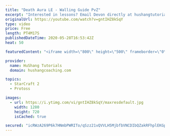 ```yaml
---
title: "Death Aura LE - Walling Guide PvZ"
excerpt: "Interested in lessons? Email Devon directly at hushangtutorials@outlook.com ------------------------------------------------------------------------------------------------------- Want to support HuShang Tutorials directly? Patreon is a website where you can contribute a monthly donation that will help"
originalUrl: https://youtube.com/watch?v=gntIHZ8kSqY
type: video
price: Free
length: PT4M17S
publishedDateTime: 2020-05-28T16:53:42Z
heat: 50

featuredContent: "<iframe width=\"800\" height=\"500\" frameborder=\"0\" src=\"https://www.youtube.com/embed/gntIHZ8kSqY\" allow=\"accelerometer; autoplay; encrypted-media; gyroscope; picture-in-picture\" allowfullscreen></iframe>"

provider:
  name: HuShang Tutorials
  domain: hushangcoaching.com

topics:
  - StarCraft 2
  - Protoss

images:
  - url: https://i.ytimg.com/vi/gntIHZ8kSqY/maxresdefault.jpg
    width: 1280
    height: 720
    isCached: true

secured: "icRWzA269P6k7HNmbPWRITo/qSzz21vQVVLH5MjbfbVNCDIbQZakRFhplEKGpzwFKU2maspyfbKSvuylcrfj91EDS1K0CBgtVX0tLwoLcTpXSj6gVCZeYSiyffvv5/nlO4GFzgK8SfIwoLmWF0vop+KusDKyD6YUru4wtvlLyBIldGLyHCttfRX8ACfVcuWwcYmoy5K3qFJdoFnPFCx4hf4iKoi2C62ovHf6xhaFCvnz90cQyhawAvEkxfqzE6Ac2fy4zJVhciVseb1pYN3ykx4NsEZgud8183X3rZZ1Zn3gG+hiRSmUWSDTOBJV5SshrUt8YzCe/BUJsn+SHNKtVjiyPc+2GaiOpLw3gIlbyEhHs2OM1sIzvMPNJ5LCRyFIpa/wi1paT9iyufRJmLHkMiNcBjhp9EYQqCxqianiBPc=;K0/GhZmA2SQ9KmA0nROH6A=="
---
```


